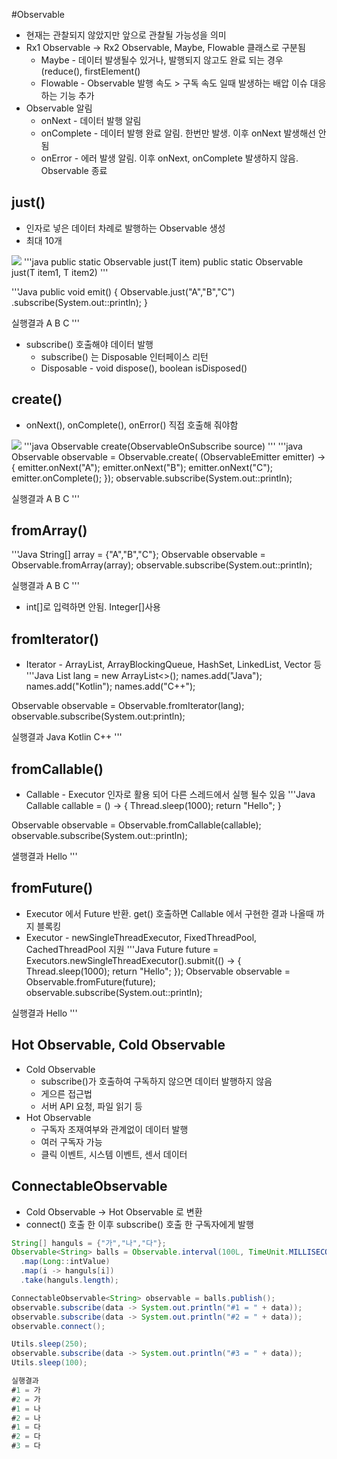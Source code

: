 #Observable
 * 현재는 관찰되지 않았지만 앞으로 관찰될 가능성을 의미
 * Rx1 Observable -> Rx2 Observable, Maybe, Flowable 클래스로 구분됨
   * Maybe - 데이터 발생될수 있거나, 발행되지 않고도 완료 되는 경우 (reduce(), firstElement()
   * Flowable - Observable 발행 속도 > 구독 속도 일때 발생하는 배압 이슈 대응 하는 기능 추가
 * Observable 알림
   * onNext - 데이터 발행 알림
   * onComplete - 데이터 발행 완료 알림. 한번만 발생. 이후 onNext 발생해선 안됨
   * onError - 에러 발생 알림. 이후 onNext, onComplete 발생하지 않음. Observable 종료


## just()
 * 인자로 넣은 데이터 차례로 발행하는 Observable 생성
 * 최대 10개
 <img src="http://reactivex.io/documentation/operators/images/just.c.png"/>
'''java
public static <T> Observable<T> just(T item)
public static <T> Observable<T> just(T item1, T item2)
'''

'''Java
  public void emit() {
    Observable.just("A","B","C")
    .subscribe(System.out::println);
  }

  실행결과
  A
  B
  C
'''
 * subscribe() 호출해야 데이터 발행
   * subscribe() 는 Disposable 인터페이스 리턴
   * Disposable - void dispose(), boolean isDisposed()

## create()
  * onNext(), onComplete(), onError() 직접 호출해 줘야함
<img src="http://reactivex.io/documentation/operators/images/create.c.png"/>
'''java
Observable<T> create(ObservableOnSubscribe<T> source)
'''
'''java
Observable<String> observable = Observable.create(
  (ObservableEmitter<String> emitter) -> {
    emitter.onNext("A");
    emitter.onNext("B");
    emitter.onNext("C");
    emitter.onComplete();
  });
  observable.subscribe(System.out::println);

  실행결과
  A
  B
  C
'''
## fromArray()
'''Java
 String[] array = {"A","B","C"};
 Observable<String> observable = Observable.fromArray(array);
 observable.subscribe(System.out::println);

 실행결과
 A
 B
 C
'''
 * int[]로 입력하면 안됨. Integer[]사용

## fromIterator()
  * Iterator<E> - ArrayList, ArrayBlockingQueue, HashSet, LinkedList, Vector 등
'''Java
List<String> lang = new ArrayList<>();
names.add("Java");
names.add("Kotlin");
names.add("C++");

Observable<String> observable = Observable.fromIterator(lang);
observable.subscribe(System.out:println);

실행결과
Java
Kotlin
C++
'''

## fromCallable()
 * Callable - Executor 인자로 활용 되어 다른 스레드에서 실행 될수 있음
'''Java
Callable<String> callable = () -> {
  Thread.sleep(1000);
  return "Hello";
}

Observable<String> observable = Observable.fromCallable(callable);
observable.subscribe(System.out::println);

샐행결과
Hello
'''

## fromFuture()
 * Executor 에서 Future 반환. get() 호출하면 Callable 에서 구현한 결과 나올때 까지 블록킹
 * Executor - newSingleThreadExecutor, FixedThreadPool, CachedThreadPool 지원
 '''Java
 Future<String> future = Executors.newSingleThreadExecutor().submit(() -> {
   Thread.sleep(1000);
   return "Hello";
   });
 Observable<String> observable = Observable.fromFuture(future);
 observable.subscribe(System.out::println);

 실행결과
 Hello
 '''

 ## Hot Observable, Cold Observable
  * Cold Observable
    * subscribe()가 호출하여 구독하지 않으면 데이터 발행하지 않음
    * 게으른 접근법
    * 서버 API 요청, 파일 읽기 등
  * Hot Observable
    * 구독자 조재여부와 관계없이 데이터 발행
    * 여러 구독자 가능
    * 클릭 이벤트, 시스템 이벤트, 센서 데이터

## ConnectableObservable
 * Cold Observable -> Hot Observable 로 변환
 * connect() 호출 한 이후 subscribe() 호출 한 구독자에게 발행

```Java
String[] hanguls = {"가","나","다"};
Observable<String> balls = Observable.interval(100L, TimeUnit.MILLISECONDS)
  .map(Long::intValue)
  .map(i -> hanguls[i])
  .take(hanguls.length);

ConnectableObservable<String> observable = balls.publish();
observable.subscribe(data -> System.out.println("#1 = " + data));
observable.subscribe(data -> System.out.println("#2 = " + data));
observable.connect();

Utils.sleep(250);
observable.subscribe(data -> System.out.println("#3 = " + data));
Utils.sleep(100);

실행결과
#1 = 가
#2 = 가
#1 = 나
#2 = 나
#1 = 다
#2 = 다
#3 = 다
```

